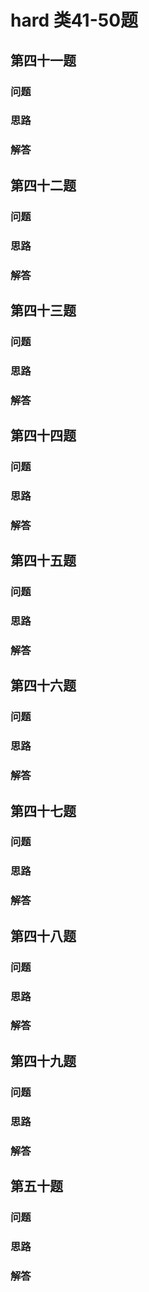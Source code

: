 # hard 类41-50题

## 第四十一题

### 问题 

### 思路

### 解答

## 第四十二题

### 问题 

### 思路

### 解答

## 第四十三题

### 问题 

### 思路

### 解答

## 第四十四题

### 问题 

### 思路

### 解答

## 第四十五题

### 问题 

### 思路

### 解答

## 第四十六题

### 问题 

### 思路

### 解答

## 第四十七题

### 问题 

### 思路

### 解答

## 第四十八题

### 问题 

### 思路

### 解答

## 第四十九题

### 问题 

### 思路

### 解答

## 第五十题

### 问题 

### 思路

### 解答
